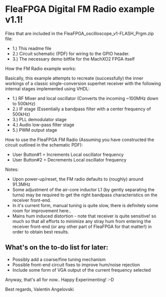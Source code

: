 # FleaFPGA Digital FM Radio example v1.1!

Files that are included in the FleaFPGA_oscilloscope_v1-FLASH_Prgm.zip file:

- 1.) This readme file
- 2.) Circuit schematic (PDF) for wiring to the GPIO header.
- 3.) The necessary demo bitfile for the MachXO2 FPGA itself


How the FM Radio example works:

Basically, this example attempts to recreate (successfully) the inner 
workings of a classic single-conversion superhet receiver with the 
following internal stages implemented using VHDL:
- 1.) RF Mixer and local oscillator (Converts the incoming ~100MHz down to 500kHz)
- 2.) IF stage (Essentially a bandpass filter with a center frequency of 500kHz)
- 3.) PLL demodulator stage 
- 4.) Audio low-pass filter stage
- 5.) PWM output stage


How to use the FleaFPGA FM Radio (Assuming you have constructed the circuit
outlined in the schematic PDF):

- User Button#1 = Increments Local oscillator frequency
- User Button#2 = Decrements Local oscillator frequency

Notes:
- Upon power-up/reset, the FM radio defaults to (roughly) around 91.3MHz
- Some adjustment of the air-core inductor L1 (by gently separating the turns)
may be required to get the right bandpass characteristics on the receiver
front-end.
- In it's current form, manual tuning is quite slow, there is definitely
some room for improvement here..
- Mains hum induced distortion - note that receiver is quite sensitive! so 
much so that all efforts to minimize any stray hum from entering the receiver
front-end (or any other part of FleaFPGA for that matter!) in order to 
obtain best results.


What's on the to-do list for later:
-----------------------------------
- Possibly add a coarse/fine tuning mechanism
- Possible front-end circuit fixes to improve hum/noise rejection
- Include some form of VGA output of the current frequency selected


Anyway, that's all for now.. Happy Experimenting! :-D

Best regards,
Valentin Angelovski
